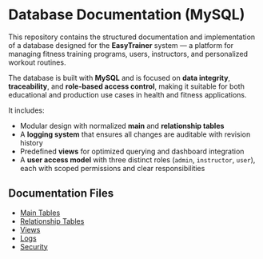 # Database Documentation (MySQL)

This repository contains the structured documentation and implementation of a database designed for the **EasyTrainer** system — a platform for managing fitness training programs, users, instructors, and personalized workout routines.

The database is built with **MySQL** and is focused on **data integrity**, **traceability**, and **role-based access control**, making it suitable for both educational and production use cases in health and fitness applications.

It includes:
- Modular design with normalized **main** and **relationship tables**
- A **logging system** that ensures all changes are auditable with revision history
- Predefined **views** for optimized querying and dashboard integration
- A **user access model** with three distinct roles (`admin`, `instructor`, `user`), each with scoped permissions and clear responsibilities

## Documentation Files

- [Main Tables](./main_tables.md)  
- [Relationship Tables](./relationship_tables.md)  
- [Views](./views.md)  
- [Logs](./logs.md)  
- [Security](./security.md)  
